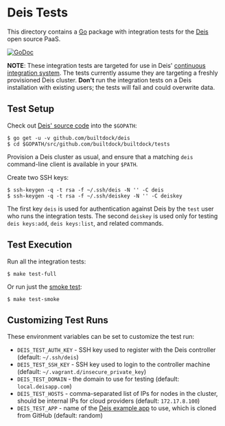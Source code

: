 # Deis Tests

This directory contains a [Go](http://golang.org/) package with integration
tests for the [Deis](http://deis.io/) open source PaaS.

[![GoDoc](https://godoc.org/github.com/builtdock/builtdock/tests?status.svg)](https://godoc.org/github.com/builtdock/builtdock/tests)

**NOTE**: These integration tests are targeted for use in Deis'
[continuous integration system](http://ci.deis.io/). The tests currently assume
they are targeting a freshly provisioned Deis cluster. **Don't** run the
integration tests on a Deis installation with existing users; the tests will
fail and could overwrite data.

## Test Setup

Check out [Deis' source code](https://github.com/builtdock/deis) into the `$GOPATH`:

```console
$ go get -u -v github.com/builtdock/deis
$ cd $GOPATH/src/github.com/builtdock/builtdock/tests
```

Provision a Deis cluster as usual, and ensure that a matching `deis`
command-line client is available in your `$PATH`.

Create two SSH keys:

```console
$ ssh-keygen -q -t rsa -f ~/.ssh/deis -N '' -C deis
$ ssh-keygen -q -t rsa -f ~/.ssh/deiskey -N '' -C deiskey
```

The first key `deis` is used for authentication against Deis by the `test` user
who runs the integration tests. The second `deiskey` is used only for testing
`deis keys:add`, `deis keys:list`, and related commands.

## Test Execution

Run all the integration tests:

```console
$ make test-full
```

Or run just the [smoke test](http://www.catb.org/jargon/html/S/smoke-test.html):

```console
$ make test-smoke
```

## Customizing Test Runs

These environment variables can be set to customize the test run:
* `DEIS_TEST_AUTH_KEY` - SSH key used to register with the Deis controller
  (default: `~/.ssh/deis`)
* `DEIS_TEST_SSH_KEY` - SSH key used to login to the controller machine
  (default: `~/.vagrant.d/insecure_private_key`)
* `DEIS_TEST_DOMAIN` - the domain to use for testing
  (default: `local.deisapp.com`)
* `DEIS_TEST_HOSTS` - comma-separated list of IPs for nodes in the cluster,
  should be internal IPs for cloud providers (default: `172.17.8.100`)
* `DEIS_TEST_APP` - name of the
  [Deis example app](https://github.com/deis?query=example-) to use, which is
  cloned from GitHub (default: random)
